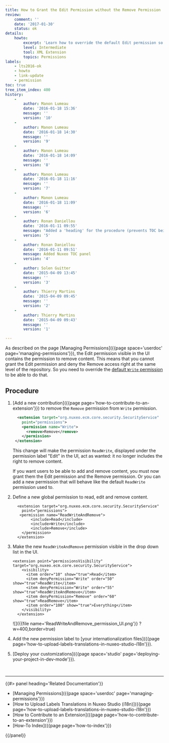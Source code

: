 ```yaml
---
title: How to Grant the Edit Permission without the Remove Permission
review:
    comment: ''
    date: '2017-01-30'
    status: ok
details:
    howto:
        excerpt: 'Learn how to override the default Edit permission so it does not include Remove by default, and set a new ReadWriteAndRemove permission.'
        level: Intermediate
        tool: XML Extension
        topics: Permissions
labels:
    - lts2016-ok
    - howto
    - link-update
    - permission
toc: true
tree_item_index: 400
history:
    -
        author: Manon Lumeau
        date: '2016-01-18 15:36'
        message: ''
        version: '10'
    -
        author: Manon Lumeau
        date: '2016-01-18 14:30'
        message: ''
        version: '9'
    -
        author: Manon Lumeau
        date: '2016-01-18 14:09'
        message: ''
        version: '8'
    -
        author: Manon Lumeau
        date: '2016-01-18 11:16'
        message: ''
        version: '7'
    -
        author: Manon Lumeau
        date: '2016-01-18 11:09'
        message: ''
        version: '6'
    -
        author: Ronan Daniellou
        date: '2016-01-11 09:55'
        message: "Added a 'heading' for the procedure (prevents TOC being empty)"
        version: '5'
    -
        author: Ronan Daniellou
        date: '2016-01-11 09:51'
        message: Added Nuxeo TOC panel
        version: '4'
    -
        author: Solen Guitter
        date: '2015-04-09 13:45'
        message: ''
        version: '3'
    -
        author: Thierry Martins
        date: '2015-04-09 09:45'
        message: ''
        version: '2'
    -
        author: Thierry Martins
        date: '2015-04-09 09:43'
        message: ''
        version: '1'

---
```

As described on the page [Managing Permissions]({{page space='userdoc' page='managing-permissions'}}), the Edit permission visible in the UI contains the permission to remove content. This means that you cannot grant the Edit permission and deny the Remove access right at the same level of the repository. So you need to override the [default&nbsp;`Write` permission](http://explorer.nuxeo.com/nuxeo/site/distribution/latest/viewContribution/org.nuxeo.ecm.core.security.defaultPermissions--permissions) to be able to do that.

## Procedure

1.  [Add a new contribution]({{page page='how-to-contribute-to-an-extension'}}) to remove the `Remove` permission from `Write` permission.

    ```xml
      <extension target="org.nuxeo.ecm.core.security.SecurityService"
        point="permissions">
        <permission name="Write">
          <remove>Remove</remove>
        </permission>
     </extension>
    ```

    This change will make the permission `ReadWrite`, displayed under the permission label "Edit" in the UI, act as wanted: it no longer includes the right to remove content.

    If you want users to be able to add and remove content, you must now grant them the Edit permission and the Remove permission. Or you can add a new permission that will behave like the default `ReadWrite` permission used to.

2.  Define a new global permission to read, edit and remove content.

    ```
      <extension target="org.nuxeo.ecm.core.security.SecurityService"
        point="permissions">
       <permission name="ReadWriteAndRemove">
            <include>Read</include>
            <include>Write</include>
            <include>Remove</include>
        </permission>
      </extension>
    ```

3.  Make the new `ReadWriteAndRemove` permission visible in the drop down list in the UI.

    ```
    <extension point="permissionsVisibility" target="org.nuxeo.ecm.core.security.SecurityService">
        <visibility>
          <item order="10" show="true">Read</item>
          <item denyPermission="Write" order="50" show="true">ReadWrite</item>
          <item denyPermission="Write" order="55" show="true">ReadWriteAndRemove</item>
          <item denyPermission="Remove" order="60" show="true">ReadRemove</item>
          <item order="100" show="true">Everything</item>
        </visibility>
      </extension>
    ```

    ![]({{file name='ReadWriteAndRemove_permission_UI.png'}} ?w=400,border=true)

4.  Add the new permission label to [your internationalization files]({{page page='how-to-upload-labels-translations-in-nuxeo-studio-i18n'}}).
5.  [Deploy your customizations]({{page space='studio' page='deploying-your-project-in-dev-mode'}}).

&nbsp;

* * *

<div class="row" data-equalizer data-equalize-on="medium"><div class="column medium-6">{{#> panel heading='Related Documentation'}}

- [Managing Permissions]({{page space='userdoc' page='managing-permissions'}})
- [How to Upload Labels Translations in Nuxeo Studio (i18n)]({{page page='how-to-upload-labels-translations-in-nuxeo-studio-i18n'}})
- [How to Contribute to an Extension]({{page page='how-to-contribute-to-an-extension'}})
- [How-To Index]({{page page='how-to-index'}})

{{/panel}}</div><div class="column medium-6">
&nbsp;
</div></div>
